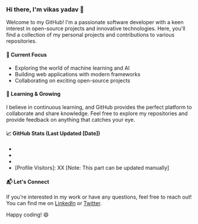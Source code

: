 ### Hi there, I'm vikas yadav 👋

Welcome to my GitHub! I'm a passionate software developer with a keen interest in open-source projects and innovative technologies. Here, you'll find a collection of my personal projects and contributions to various repositories.

#### 🔭 Current Focus
- Exploring the world of machine learning and AI
- Building web applications with modern frameworks
- Collaborating on exciting open-source projects

#### 🌱 Learning & Growing
I believe in continuous learning, and GitHub provides the perfect platform to collaborate and share knowledge. Feel free to explore my repositories and provide feedback on anything that catches your eye.

#### 📈 GitHub Stats (Last Updated [Date])
- [Total Stars]: XX
- [Total Forks]: XX
- [Total Contributions]: XX
- [Profile Visitors]: XX [Note: This part can be updated manually]

#### 📬 Let's Connect
If you're interested in my work or have any questions, feel free to reach out! You can find me on [LinkedIn](https://www.linkedin.com/in/yourprofile/) or [Twitter](https://twitter.com/yourhandle).

Happy coding! 😄
